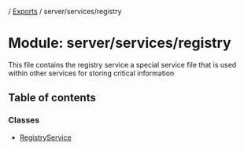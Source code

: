[](../README.md) / [Exports](../modules.md) / server/services/registry

# Module: server/services/registry

This file contains the registry service
a special service file that is used within
other services for storing critical information

## Table of contents

### Classes

- [RegistryService](../classes/server_services_registry.registryservice.md)
